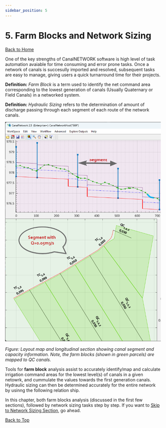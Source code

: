 ```yaml
---
sidebar_position: 5
---
```


# 5. Farm Blocks and Network Sizing
[Back to Home](../index.md#wellcome)

One of the key strengths of CanalNETWORK software is high level of task automation avaiable for time consuming and error prone tasks. Once a network of canals is succesully imported and resolved, subsequent tasks are easy to manage, giving users a quick turnarround time for their projects. 

**Definition:** *Farm Block* is a term used to identify the net command area corresponding to the lowest generation of canals (Usually Quaternary or Field Canals) in a networked system.

**Definition:** *Hydraulic Sizing* refers to the determination of amount of discharge passing through each segment of each route of the network canals.


![](Images/Image%20060.png)

*Figure: Layout map and longitudinal section showing canal segment and capacity information. Note, the farm blocks (shown in green parcels) are mapped to QC canals.*


Tools for **farm block** analysis assist to accurately identify/map and calculate irrigation command areas for the lowest level(s) of canals in a given netowrk, and cummulate the values towards the first generation canals. Hydraulic sizing can then be determined accurately for the entire network by usinng the following relation ship.

<!---
$$Q_i= \sum Q_{i-1}+duty*A_i$$


Where
- $Q_i$ is the discharge capacity of a canal segment
- $Q_{i-1}$ is the capacity for the downstream segment
- duty is the command duty value for the canal generation in question (from design criteria), and
- $A_i$ is the area (in hactares) of land the canal is serving.
--->


In this chapter, both farm blocks analysis (discussed in the first few sections), followed by network sizing tasks step by step. If you want to [Skip to Network Sizing Section](./Sizing.md/#sizing-networks), go ahead.


[Back to Top](#)